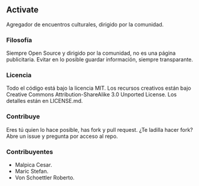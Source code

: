 ## Activate

Agregador de encuentros culturales, dirigido por la comunidad.

### Filosofía

Siempre Open Source y dirigido por la comunidad, no es una página publicitaria.
Evitar en lo posible guardar información, siempre transparante.

### Licencia

Todo el código está bajo la licencia MIT.
Los recursos creativos están bajo  Creative Commons Attribution-ShareAlike 3.0 Unported License.
Los detalles están en LICENSE.md.

### Contribuye

Eres tú quien lo hace posible, has fork y pull request.
¿Te ladilla hacer fork? Abre un issue y pregunta por acceso al repo.

### Contribuyentes

  *  Malpica Cesar.
  *  Maric Stefan.
  *  Von Schoettler Roberto.
